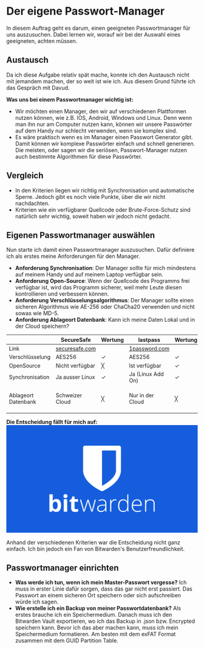 # Der eigene Passwort-Manager
In diesem Auftrag geht es darum, einen geeigneten Passwortmanager für uns auszusuchen. Dabei lernen wir, worauf wir bei der Auswahl eines geeigneten, achten müssen.

## Austausch
Da ich diese Aufgabe relativ spät mache, konnte ich den Austausch nicht mit jemandem machen, der so weit ist wie ich. Aus diesem Grund führte ich das Gespräch mit Davud.

**Was uns bei einem Passwortmanager wichtig ist:**
- Wir möchten einen Manager, den wir auf verschiedenen Plattformen nutzen können, wie z.B. IOS, Android, Windows und Linux. Denn wenn man ihn nur am Computer nutzen kann, können wir unsere Passwörter auf dem Handy nur schlecht verwenden, wenn sie komplex sind.
- Es wäre praktisch wenn es im Manager einen Passwort Generator gibt. Damit können wir komplexe Passwörter einfach und schnell generieren. Die meisten, oder sagen wir die seriösen, Passwort-Manager nutzen auch bestimmte Algorithmen für diese Passwörter.

## Vergleich
- In den Kriterien liegen wir richtig mit Synchronisation und automatische Sperre. Jedoch gibt es noch viele Punkte, über die wir nicht nachdachten. 
- Kriterien wie ein verfügbarer Quellcode oder Brute-Force-Schutz sind natürlich sehr wichtig, soweit haben wir jedoch nicht gedacht.

## Eigenen Passwortmanager auswählen
Nun starte ich damit einen Passwortmanager auszusuchen. Dafür definiere ich als erstes meine Anforderungen für den Manager.

- **Anforderung Synchronisation**: Der Manager sollte für mich mindestens auf meinem Handy und auf meinem Laptop verfügbar sein.
- **Anforderung Open-Source**: Wenn der Quellcode des Programms frei verfügbar ist, wird das Programm sicherer, weil mehr Leute diesen kontrollieren und verbessern können.
- **Anforderung Verschlüsselungsalgorithmus**: Der Manager sollte einen sicheren Algorithmus wie AE-256 oder ChaCha20 verwenden und nicht sowas wie MD-5.
- **Anforderung Ablageort Datenbank**: Kann ich meine Daten Lokal und in der Cloud speichern?

|                | **SecureSafe** | **Wertung** | **lastpass** | **Wertung** | **Bitwarden** | **Wertung** |
|----------------|-------------|---------------|-------------|---------------|-------------|---------------|
| Link | [securesafe.com](https://www.securesafe.com) | |[1password.com](https://lastpass.com) | | [bitwarden.com](https://bitwarden.com) | |
| Verschlüsselung | AES256 | ✓ | AES256 | ✓ | AES256 | ✓ |
| OpenSource | Nicht verfügbar | ╳ | Ist verfügbar | ✓ | Ist verfügbar | ✓ |  
| Synchronisation | Ja ausser Linux | ✓ | Ja (Linux Add On) | ✓ | Ja | ✓ |
| Ablageort Datenbank | Schweizer Cloud | ╳ | Nur in der Cloud | ╳ | Beides möglich, lokal aber kompliziert | ✓ / ╳ |

**Die Entscheidung fällt für mich auf:**
![](/images/bitwarden_logo.png)

Anhand der verschiedenen Kriterien war die Entscheidung nicht ganz einfach. Ich bin jedoch ein Fan von Bitwarden's Benutzerfreundlichkeit.

## Passwortmanager einrichten
- **Was werde ich tun, wenn ich mein Master-Passwort vergesse?** Ich muss in erster Linie dafür sorgen, dass das gar nicht erst passiert. Das Passwort an einem sicheren Ort speichern oder sich aufschreiben würde ich sagen.
- **Wie erstelle ich ein Backup von meiner Passwortdatenbank?** Als erstes brauche ich ein Speichermedium. Danach muss ich den Bitwarden Vault exportieren, wo ich das Backup in .json bzw. Encrypted speichern kann. Bevor ich das aber machen kann, muss ich mein Speichermedium formatieren. Am besten mit dem exFAT Format zusammen mit dem GUID Partition Table.